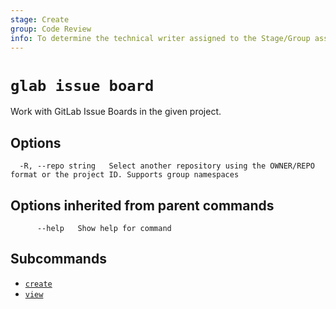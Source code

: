 ```yaml
---
stage: Create
group: Code Review
info: To determine the technical writer assigned to the Stage/Group associated with this page, see https://about.gitlab.com/handbook/product/ux/technical-writing/#assignments
---
```


<!--
This documentation is auto generated by a script.
Please do not edit this file directly. Run `make gen-docs` instead.
-->

# `glab issue board`

Work with GitLab Issue Boards in the given project.

## Options

```plaintext
  -R, --repo string   Select another repository using the OWNER/REPO format or the project ID. Supports group namespaces
```

## Options inherited from parent commands

```plaintext
      --help   Show help for command
```

## Subcommands

- [`create`](create.md)
- [`view`](view.md)
